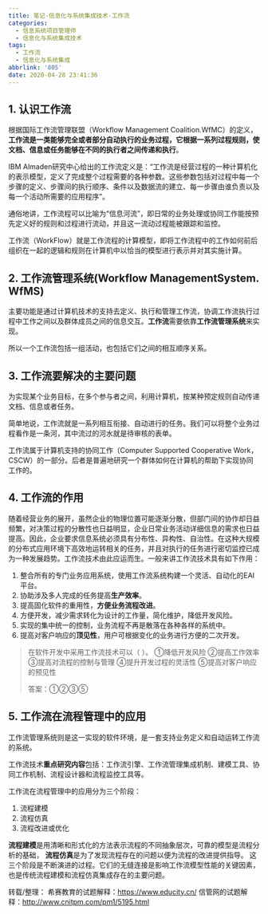 ```yaml
---
title: 笔记-信息化与系统集成技术-工作流
categories:
  - 信息系统项目管理师
  - 信息化与系统集成技术
tags:
  - 工作流
  - 信息化与系统集成
abbrlink: '805'
date: 2020-04-28 23:41:36
---
```


## 1. 认识工作流

根据国际工作流管理联盟（Workflow Management Coalition.WfMC）的定义，**工作流是一类能够完全或者部分自动执行的业务过程，它根据一系列过程规则，使文档、信息或任务能够在不同的执行者之间传递和执行**。

<!-- more -->

IBM Almaden研究中心给出的工作流定义是：“工作流是经营过程的一种计算机化的表示模型，定义了完成整个过程需要的各种参数。这些参数包括对过程中每一个步骤的定义、步骤间的执行顺序、条件以及数据流的建立、每一步骤由谁负责以及每一个活动所需要的应用程序”。

通俗地讲，工作流程可以比喻为“信息河流”，即日常的业务处理或协同工作能按预先定义好的规则和过程进行流动，并且这一流动过程能被跟踪和监控。

工作流（WorkFlow）就是工作流程的计算模型，即将工作流程中的工作如何前后组织在一起的逻辑和规则在计算机中以恰当的模型进行表示并对其实施计算。

## 2. 工作流管理系统(Workflow ManagementSystem. WfMS)

主要功能是通过计算机技术的支持去定义、执行和管理工作流，协调工作流执行过程中工作之间以及群体成员之间的信息交互。**工作流**需要依靠**工作流管理系统**来实现。

所以一个工作流包括一组活动，也包括它们之间的相互顺序关系。

## 3. 工作流要解决的主要问题

为实现某个业务目标，在多个参与者之间，利用计算机，按某种预定规则自动传递文档、信息或者任务。

简单地说，工作流就是一系列相互衔接、自动进行的任务。我们可以将整个业务过程看作是一条河，其中流过的河水就是待审核的表单。

工作流属于计算机支持的协同工作（Computer Supported Cooperative Work，CSCW）的一部分。后者是普遍地研究一个群体如何在计算机的帮助下实现协同工作的。

## 4. 工作流的作用

随着经营业务的展开，虽然企业的物理位置可能逐渐分散，但部门间的协作却日益频繁，对决策过程的分散性也日益明显，企业日常业务活动详细信息的需求也日益提高。因此，企业要求信息系统必须具有分布性、异构性、自治性。在这种大规模的分布式应用环境下高效地运转相关的任务，并且对执行的任务进行密切监控已成为一种发展趋势。工作流技术由此应运而生。一般来讲工作流技术具有如下作用：

1. 整合所有的专门业务应用系统，使用工作流系统构建一个灵活、自动化的EAI平台。
2. 协助涉及多人完成的任务提高**生产效率**。
3. 提高固化软件的重用性，**方便业务流程改进**。
4. 方便开发，减少需求转化为设计的工作量，简化维护，降低开发风险。
5. 实现的集中统一的控制，业务流程不再是散落在各种各样的系统中。
6. 提高对客户响应的**顶见性**，用户可根据变化的业务进行方便的二次开发。

> 在软件开发中采用工作流技术可以（  ）。
> ①降低开发风险      ②提高工作效率    ③提高对流程的控制与管理
> ④提升开发过程的灵活性   ⑤提高对客户响应的预见性
>
> 答案：①②③⑤
>

## 5. 工作流在流程管理中的应用

工作流管理系统则是这一实现的软件环境，是一套支持业务定义和自动运转工作流的系统。

工作流技术**重点研究内容**包括：工作流引擎、工作流管理集成机制、建模工具、协同工作机制、流程设计器和流程监控工具等。

工作流在流程管理中的应用分为三个阶段：

1. 流程建模
2. 流程仿真
3. 流程改进或优化

**流程建模**是用清晰和形式化的方法表示流程的不同抽象层次，可靠的模型是流程分析的基础，
**流程仿真**是为了发现流程存在的问题以便为流程的改进提供指导。
这三个阶段是不断演进的过程。它们的无缝连接是影响工作流模型性能的关键因素，也是传统流程建模和流程仿真集成存在的主要问题。

转载/整理：
希赛教育的试题解释：<https://www.educity.cn/>
信管网的试题解释：<http://www.cnitpm.com/pm1/5195.html>
